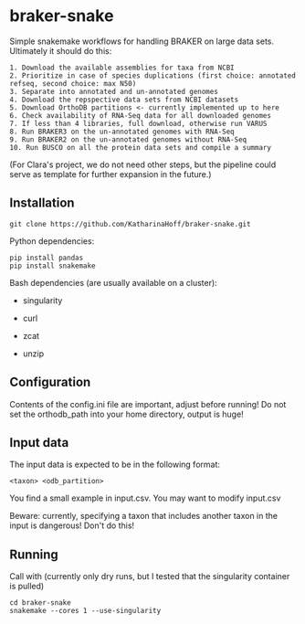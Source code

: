 # braker-snake

Simple snakemake workflows for handling BRAKER on large data sets. Ultimately it should do this:

    1. Download the available assemblies for taxa from NCBI
    2. Prioritize in case of species duplications (first choice: annotated refseq, second choice: max N50)
    3. Separate into annotated and un-annotated genomes
    4. Download the repspective data sets from NCBI datasets
    5. Download OrthoDB partitions <- currently implemented up to here
    6. Check availability of RNA-Seq data for all downloaded genomes
    7. If less than 4 libraries, full download, otherwise run VARUS
    8. Run BRAKER3 on the un-annotated genomes with RNA-Seq
    9. Run BRAKER2 on the un-annotated genomes without RNA-Seq
    10. Run BUSCO on all the protein data sets and compile a summary

(For Clara's project, we do not need other steps, but the pipeline could serve as template for further expansion in the future.)

## Installation

```git clone https://github.com/KatharinaHoff/braker-snake.git```

Python dependencies:

```
pip install pandas
pip install snakemake
```

Bash dependencies (are usually available on a cluster):

   * singularity

   * curl

   * zcat

   * unzip

## Configuration

Contents of the config.ini file are important, adjust before running! Do not set the orthodb_path into your home directory, output is huge!

## Input data

The input data is expected to be in the following format:

```
<taxon> <odb_partition>
```

You find a small example in input.csv.  You may want to modify input.csv

Beware: currently, specifying a taxon that includes another taxon in the input is dangerous! Don't do this!

## Running

Call with (currently only dry runs, but I tested that the singularity container is pulled)

```
cd braker-snake
snakemake --cores 1 --use-singularity
```


